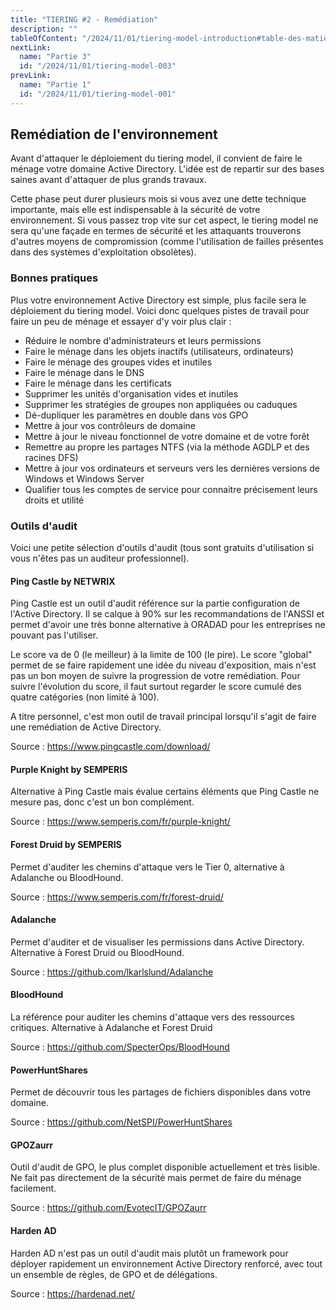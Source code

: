 ```yaml
---
title: "TIERING #2 - Remédiation"
description: ""
tableOfContent: "/2024/11/01/tiering-model-introduction#table-des-matières"
nextLink:
  name: "Partie 3"
  id: "/2024/11/01/tiering-model-003"
prevLink:
  name: "Partie 1"
  id: "/2024/11/01/tiering-model-001"
---
```


## Remédiation de l'environnement

Avant d'attaquer le déploiement du tiering model, il convient de faire le ménage votre domaine Active Directory. L'idée est de repartir sur des bases saines avant d'attaquer de plus grands travaux.

Cette phase peut durer plusieurs mois si vous avez une dette technique importante, mais elle est indispensable à la sécurité de votre environnement. Si vous passez trop vite sur cet aspect, le tiering model ne sera qu'une façade en termes de sécurité et les attaquants trouverons d'autres moyens de compromission (comme l'utilisation de failles présentes dans des systèmes d'exploitation obsolètes).

### Bonnes pratiques

Plus votre environnement Active Directory est simple, plus facile sera le déploiement du tiering model. Voici donc quelques pistes de travail pour faire un peu de ménage et essayer d'y voir plus clair :

- Réduire le nombre d'administrateurs et leurs permissions
- Faire le ménage dans les objets inactifs (utilisateurs, ordinateurs)
- Faire le ménage des groupes vides et inutiles
- Faire le ménage dans le DNS
- Faire le ménage dans les certificats
- Supprimer les unités d'organisation vides et inutiles
- Supprimer les stratégies de groupes non appliquées ou caduques
- Dé-dupliquer les paramètres en double dans vos GPO
- Mettre à jour vos contrôleurs de domaine
- Mettre à jour le niveau fonctionnel de votre domaine et de votre forêt
- Remettre au propre les partages NTFS (via la méthode AGDLP et des racines DFS)
- Mettre à jour vos ordinateurs et serveurs vers les dernières versions de Windows et Windows Server
- Qualifier tous les comptes de service pour connaitre précisement leurs droits et utilité

### Outils d'audit

Voici une petite sélection d'outils d'audit (tous sont gratuits d'utilisation si vous n'êtes pas un auditeur professionnel).

#### Ping Castle by NETWRIX

Ping Castle est un outil d'audit référence sur la partie configuration de l'Active Directory. Il se calque à 90% sur les recommandations de l'ANSSI et permet d'avoir une très bonne alternative à ORADAD pour les entreprises ne pouvant pas l'utiliser.

Le score va de 0 (le meilleur) à la limite de 100 (le pire). Le score "global" permet de se faire rapidement une idée du niveau d'exposition, mais n'est pas un bon moyen de suivre la progression de votre remédiation. Pour suivre l'évolution du score, il faut surtout regarder le score cumulé des quatre catégories (non limité à 100).

A titre personnel, c'est mon outil de travail principal lorsqu'il s'agit de faire une remédiation de Active Directory.

Source : <https://www.pingcastle.com/download/>

#### Purple Knight by SEMPERIS

Alternative à Ping Castle mais évalue certains éléments que Ping Castle ne mesure pas, donc c'est un bon complément.

Source : <https://www.semperis.com/fr/purple-knight/>

#### Forest Druid by SEMPERIS

Permet d'auditer les chemins d'attaque vers le Tier 0, alternative à Adalanche ou BloodHound.

Source : <https://www.semperis.com/fr/forest-druid/>

#### Adalanche

Permet d'auditer et de visualiser les permissions dans Active Directory. Alternative à Forest Druid ou BloodHound.

Source : <https://github.com/lkarlslund/Adalanche>

#### BloodHound

La référence pour auditer les chemins d'attaque vers des ressources critiques. Alternative à Adalanche et Forest Druid

Source : <https://github.com/SpecterOps/BloodHound>

#### PowerHuntShares

Permet de découvrir tous les partages de fichiers disponibles dans votre domaine.

Source : <https://github.com/NetSPI/PowerHuntShares>

#### GPOZaurr

Outil d'audit de GPO, le plus complet disponible actuellement et très lisible. Ne fait pas directement de la sécurité mais permet de faire du ménage facilement.

Source : <https://github.com/EvotecIT/GPOZaurr>

#### Harden AD

Harden AD n'est pas un outil d'audit mais plutôt un framework pour déployer rapidement un environnement Active Directory renforcé, avec tout un ensemble de règles, de GPO et de délégations.

Source : <https://hardenad.net/>
